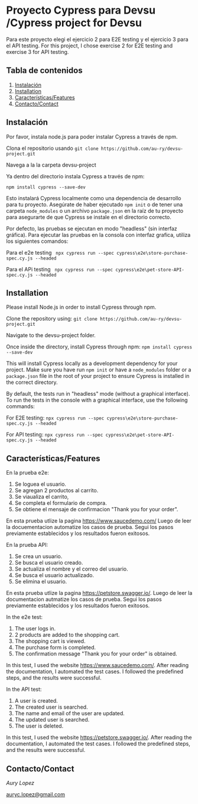 # Proyecto Cypress para Devsu /Cypress project for Devsu


Para este proyecto elegi el ejercicio 2 para E2E testing y el ejercicio 3 para el API testing.
For this project, I chose exercise 2 for E2E testing and exercise 3 for API testing.

## Tabla de contenidos
1. [Instalación](#instalación)
2. [Installation](#installation)
3. [Características/Features](#características/features)
4. [Contacto/Contact](#contacto/contact)


## Instalación  
Por favor, instala node.js para poder instalar Cypress a través de npm.

Clona el repositorio usando 
``` git clone https://github.com/au-ry/devsu-project.git ```

Navega a la  la carpeta devsu-project

Ya dentro del directorio instala Cypress a través de npm:

```npm install cypress --save-dev```

Esto instalará Cypress localmente como una dependencia de desarrollo para tu proyecto.
Asegúrate de haber ejecutado ```npm init``` o de tener una carpeta ```node_modules``` o un archivo ```package.json``` en la raíz de tu proyecto para asegurarte de que Cypress se instale en el directorio correcto.

Por defecto, las pruebas se ejecutan en modo "headless" (sin interfaz gráfica). Para ejecutar las pruebas en la consola con interfaz grafica, utiliza los siguientes comandos:

Para el e2e testing ``` npx cypress run --spec cypress\e2e\store-purchase-spec.cy.js --headed```

Para el APi testing ``` npx cypress run --spec cypress\e2e\pet-store-API-spec.cy.js --headed```

## Installation 

Please install Node.js in order to install Cypress through npm.

Clone the repository using:
```git clone https://github.com/au-ry/devsu-project.git```

Navigate to the devsu-project folder.

Once inside the directory, install Cypress through npm:
```npm install cypress --save-dev```

This will install Cypress locally as a development dependency for your project. Make sure you have run ```npm init``` or have a ```node_modules``` folder or a ```package.json``` file in the root of your project to ensure Cypress is installed in the correct directory.

By default, the tests run in "headless" mode (without a graphical interface). To run the tests in the console with a graphical interface, use the following commands:

For E2E testing:
```npx cypress run --spec cypress\e2e\store-purchase-spec.cy.js --headed```

For API testing:
```npx cypress run --spec cypress\e2e\pet-store-API-spec.cy.js --headed```

## Características/Features
En la prueba e2e:
1. Se loguea el usuario.
2. Se agregan 2 productos al carrito. 
3. Se viaualiza el carrito, 
4. Se completa el formulario de compra.
5. Se obtiene el mensaje de confirmacion "Thank you for your order".

En esta prueba utlize la pagina https://www.saucedemo.com/
Luego de leer la docuementacion automatize los casos de prueba. 
Segui los pasos previamente establecidos y los resultados fueron exitosos.


En la prueba API:
1. Se crea un usuario.
2. Se busca el usuario creado.
3. Se actualiza el nombre y el correo del usuario.
4. Se busca el usuario actualizado.
5. Se elimina el usuario.
   
En esta prueba utlize la pagina https://petstore.swagger.io/.
Luego de leer la documentacion autmatize los casos de prueba. 
Segui los pasos previamente establecidos y los resultados fueron exitosos.

In the e2e test:

1. The user logs in.
2. 2 products are added to the shopping cart.
3. The shopping cart is viewed.
4. The purchase form is completed.
5. The confirmation message "Thank you for your order" is obtained.

In this test, I used the website https://www.saucedemo.com/. After reading the documentation, I automated the test cases. I followed the predefined steps, and the results were successful.

In the API test:

1. A user is created.
2. The created user is searched.
3. The name and email of the user are updated.
4. The updated user is searched.
5. The user is deleted.
   
In this test, I used the website https://petstore.swagger.io/. After reading the documentation, I automated the test cases. I followed the predefined steps, and the results were successful.

## Contacto/Contact
*Aury Lopez*

auryc.lopez@gmail.com

 
 






